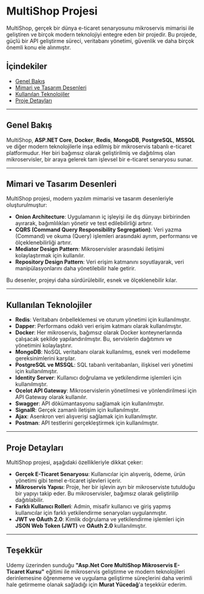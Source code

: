 # MultiShop Projesi

MultiShop, gerçek bir dünya e-ticaret senaryosunu mikroservis mimarisi ile geliştiren ve birçok modern teknolojiyi entegre eden bir projedir. Bu projede, güçlü bir API geliştirme süreci, veritabanı yönetimi, güvenlik ve daha birçok önemli konu ele alınmıştır.

## İçindekiler
- [Genel Bakış](#genel-bakış)
- [Mimari ve Tasarım Desenleri](#mimari-ve-tasarım-desenleri)
- [Kullanılan Teknolojiler](#kullanılan-teknolojiler)
- [Proje Detayları](#proje-detayları)


---

## Genel Bakış

MultiShop, **ASP.NET Core**, **Docker**, **Redis**, **MongoDB**, **PostgreSQL**, **MSSQL** ve diğer modern teknolojilerle inşa edilmiş bir mikroservis tabanlı e-ticaret platformudur. Her biri bağımsız olarak geliştirilmiş ve dağıtılmış olan mikroservisler, bir araya gelerek tam işlevsel bir e-ticaret senaryosu sunar.


---

## Mimari ve Tasarım Desenleri

MultiShop projesi, modern yazılım mimarisi ve tasarım desenleriyle oluşturulmuştur:
- **Onion Architecture**: Uygulamanın iç işleyişi ile dış dünyayı birbirinden ayırarak, bağımlılıkları yönetir ve test edilebilirliği artırır.
- **CQRS (Command Query Responsibility Segregation)**: Veri yazma (Command) ve okuma (Query) işlemleri arasındaki ayrım, performansı ve ölçeklenebilirliği artırır.
- **Mediator Design Pattern**: Mikroservisler arasındaki iletişimi kolaylaştırmak için kullanılır.
- **Repository Design Pattern**: Veri erişim katmanını soyutlayarak, veri manipülasyonlarını daha yönetilebilir hale getirir.

Bu desenler, projeyi daha sürdürülebilir, esnek ve ölçeklenebilir kılar.

---

## Kullanılan Teknolojiler

- **Redis**: Veritabanı önbelleklemesi ve oturum yönetimi için kullanılmıştır.
- **Dapper**: Performans odaklı veri erişim katmanı olarak kullanılmıştır.
- **Docker**: Her mikroservis, bağımsız olarak Docker konteynerlarında çalışacak şekilde yapılandırılmıştır. Bu, servislerin dağıtımını ve yönetimini kolaylaştırır.
- **MongoDB**: NoSQL veritabanı olarak kullanılmış, esnek veri modelleme gereksinimlerini karşılar.
- **PostgreSQL ve MSSQL**: SQL tabanlı veritabanları, ilişkisel veri yönetimi için kullanılmıştır.
- **Identity Server**: Kullanıcı doğrulama ve yetkilendirme işlemleri için kullanılmıştır.
- **Ocelot API Gateway**: Mikroservislerin yönetilmesi ve yönlendirilmesi için API Gateway olarak kullanılır.
- **Swagger**: API dökümantasyonu sağlamak için kullanılmıştır.
- **SignalR**: Gerçek zamanlı iletişim için kullanılmıştır.
- **Ajax**: Asenkron veri alışverişi sağlamak için kullanılmıştır.
- **Postman**: API testlerini gerçekleştirmek için kullanılmıştır.

---

## Proje Detayları

MultiShop projesi, aşağıdaki özellikleriyle dikkat çeker:
- **Gerçek E-Ticaret Senaryosu**: Kullanıcılar için alışveriş, ödeme, ürün yönetimi gibi temel e-ticaret işlevleri içerir.
- **Mikroservis Yapısı**: Proje, her bir işlevin ayrı bir mikroserviste tutulduğu bir yapıyı takip eder. Bu mikroservisler, bağımsız olarak geliştirilip dağıtılabilir.
- **Farklı Kullanıcı Rolleri**: Admin, misafir kullanıcı ve giriş yapmış kullanıcılar için farklı yetkilendirme senaryoları uygulanmıştır.
- **JWT ve OAuth 2.0**: Kimlik doğrulama ve yetkilendirme işlemleri için **JSON Web Token (JWT)** ve **OAuth 2.0** kullanılmıştır.

---
## Teşekkür

Udemy üzerinden sunduğu **"Asp.Net Core MultiShop Mikroservis E-Ticaret Kursu"** eğitimi ile mikroservis geliştirme ve modern teknolojileri derinlemesine öğrenmeme ve uygulama geliştirme süreçlerini daha verimli hale getirmeme olanak sağladığı için **Murat Yücedağ**'a teşekkür ederim.


